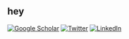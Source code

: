 ## hey

[![Google Scholar](https://img.shields.io/static/v1?label=&message=Google%20Scholar&color=gray&style=flat-square&logo=google-scholar)]([https://scholar.google.com/citations?user=sRqgW3gAAAAJ](https://scholar.google.com/citations?user=0UaxR-0AAAAJ&hl=en))
[![Twitter](https://img.shields.io/twitter/follow/samuelhward?logo=twitter&style=flat-square)](https://twitter.com/samuelhward)
[![LinkedIn](https://img.shields.io/static/v1?label=&message=LinkedIn&color=0077B5&style=flat-square&logo=linkedin)](https://www.linkedin.com/in/samuel-ward/)

